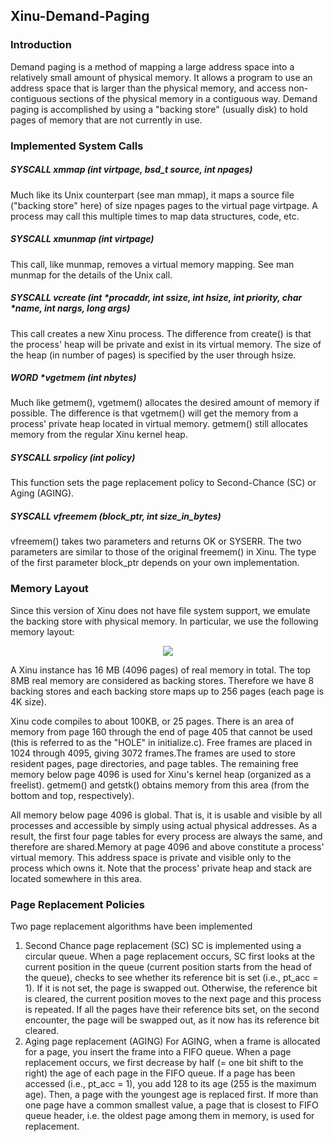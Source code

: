 ## Xinu-Demand-Paging
### Introduction
Demand paging is a method of mapping a large address space into a relatively small amount of physical memory. It allows a program to use an address space that is larger than the physical memory, and access non-contiguous sections of the physical memory in a contiguous way. Demand paging is accomplished by using a "backing store" (usually disk) to hold pages of memory that are not currently in use.

### Implemented System Calls
##### SYSCALL xmmap (int virtpage, bsd_t source, int npages)
Much like its Unix counterpart (see man mmap), it maps a source file ("backing store" here) of size npages pages to the virtual page virtpage. A process may call this multiple times to map data structures, code, etc.

##### SYSCALL xmunmap (int virtpage)
This call, like munmap, removes a virtual memory mapping. See man munmap for the details of the Unix call.

##### SYSCALL vcreate (int *procaddr, int ssize, int hsize, int priority, char *name, int nargs, long args)
This call creates a new Xinu process. The difference from create() is that the process' heap will be private and exist in its virtual memory. The size of the heap (in number of pages) is specified by the user through hsize.

##### WORD *vgetmem (int nbytes)
Much like getmem(), vgetmem() allocates the desired amount of memory if possible. The difference is that vgetmem() will get the memory from a process' private heap located in virtual memory. getmem() still allocates memory from the regular Xinu kernel heap.

##### SYSCALL srpolicy (int policy)
This function sets the page replacement policy to Second-Chance (SC) or Aging (AGING). 

##### SYSCALL vfreemem (block_ptr, int size_in_bytes)
vfreemem() takes two parameters and returns OK or SYSERR. The two parameters are similar to those of the original freemem() in Xinu. The type of the first parameter block_ptr depends on your own implementation.

### Memory Layout
Since this version of Xinu does not have file system support, we emulate the backing store with physical memory. In particular, we use the following memory layout:
<p align="center">
<img src="https://user-images.githubusercontent.com/60016007/99140747-86eedd00-2612-11eb-8e10-0234505dbd05.PNG"/>
</p>
A Xinu instance has 16 MB (4096 pages) of real memory in total. The top 8MB real memory are considered as backing stores. Therefore we have 8 backing stores and each backing store maps up to 256 pages (each page is 4K size).

Xinu code compiles to about 100KB, or 25 pages. There is an area of memory from page 160 through the end of page 405 that cannot be used (this is referred to as the "HOLE" in initialize.c). Free frames are placed in 1024 through 4095, giving 3072 frames.The frames are used to store resident pages, page directories, and page tables. The remaining free memory below page 4096 is used for Xinu's kernel heap (organized as a freelist). getmem() and getstk() obtains memory from this area (from the bottom and top, respectively).

All memory below page 4096 is global. That is, it is usable and visible by all processes and accessible by simply using actual physical addresses. As a result, the first four page tables for every process are always the same, and therefore are shared.Memory at page 4096 and above constitute a process' virtual memory. This address space is private and visible only to the process which owns it. Note that the process' private heap and stack are located somewhere in this area.

### Page Replacement Policies
Two page replacement algorithms have been implemented
1. Second Chance page replacement (SC)
SC is implemented using a circular queue. When a page replacement occurs, SC first looks at the current position in the queue (current position starts from the head of the queue), checks to see whether its reference bit is set (i.e., pt_acc = 1). If it is not set, the page is swapped out. Otherwise, the reference bit is cleared, the current position moves to the next page and this process is repeated. If all the pages have their reference bits set, on the second encounter, the page will be swapped out, as it now has its reference bit cleared.
2. Aging page replacement (AGING)
For AGING, when a frame is allocated for a page, you insert the frame into a FIFO queue. When a page replacement occurs, we first decrease by half (= one bit shift to the right) the age of each page in the FIFO queue. If a page has been accessed (i.e., pt_acc = 1), you add 128 to its age (255 is the maximum age). Then, a page with the youngest age is replaced first. If more than one page have a common smallest value, a page that is closest to FIFO queue header, i.e. the oldest page among them in memory, is used for replacement.
